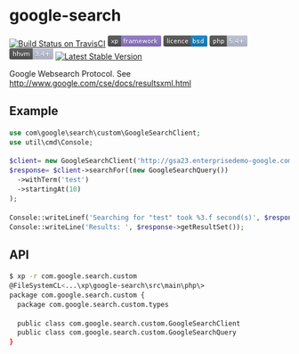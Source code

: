 google-search
=============

[![Build Status on TravisCI](https://secure.travis-ci.org/xp-forge/google-search.svg)](http://travis-ci.org/xp-forge/google-search)
[![XP Framework Module](https://raw.githubusercontent.com/xp-framework/web/master/static/xp-framework-badge.png)](https://github.com/xp-framework/core)
[![BSD Licence](https://raw.githubusercontent.com/xp-framework/web/master/static/licence-bsd.png)](https://github.com/xp-framework/core/blob/master/LICENCE.md)
[![Required PHP 5.4+](https://raw.githubusercontent.com/xp-framework/web/master/static/php-5_4plus.png)](http://php.net/)
[![Required HHVM 3.4+](https://raw.githubusercontent.com/xp-framework/web/master/static/hhvm-3_4plus.png)](http://hhvm.com/)
[![Latest Stable Version](https://poser.pugx.org/xp-forge/google-search/version.png)](https://packagist.org/packages/xp-forge/google-search)


Google Websearch Protocol. See http://www.google.com/cse/docs/resultsxml.html

Example
-------

```php
use com\google\search\custom\GoogleSearchClient;
use util\cmd\Console;

$client= new GoogleSearchClient('http://gsa23.enterprisedemo-google.com/search');
$response= $client->searchFor((new GoogleSearchQuery())
  ->withTerm('test')
  ->startingAt(10)
);

Console::writeLinef('Searching for "test" took %3.f second(s)', $response->getTime());
Console::writeLine('Results: ', $response->getResultSet());
```

API
--
```sh
$ xp -r com.google.search.custom
@FileSystemCL<...\xp\google-search\src\main\php\>
package com.google.search.custom {
  package com.google.search.custom.types

  public class com.google.search.custom.GoogleSearchClient
  public class com.google.search.custom.GoogleSearchQuery
}
```


